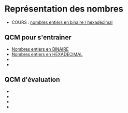 # Représentation des nombres
* COURS : [nombres entiers en binaire / hexadécimal](COURS_ENTIERS_Binaire_Hexa.ipynb)

## QCM pour s'entraîner

* [Nombres entiers en BINAIRE](https://genumsi.inria.fr/qcm.php?h=3ede5ddf7e6bc621c76aa74702e2d565)
* [Nombres entiers en HEXADECIMAL](https://genumsi.inria.fr/qcm.php?h=a5bce480359dc6ce1d1c3ca01397c7a1)
* [Complément à deux]: # (https://genumsi.inria.fr/qcm.php?h=5a4df9b19329e5c7c5d746fc9c8558c2)
* [Taille en mémoire]: # (https://genumsi.inria.fr/qcm.php?h=4b727fe2660fc52a5ef163f8ee2aa221)


## QCM d'évaluation
* [EVAL binaire]: # (https://genumsi.inria.fr/qcm.php?h=62930968543574e4edf03da7cfee5502) 
* [EVAL hexa]: # (https://genumsi.inria.fr/qcm.php?h=ae3f996b536dcac070c4c72c41837739)
* [EVAL cpt à 2]: # (https://genumsi.inria.fr/qcm.php?h=315529972afb3fa23051ca4bd55135be)
* [EVAL flottant]: # (https://genumsi.inria.fr/qcm.php?h=d7a4a3ab02bf21cbed1fe3436281f09c)
